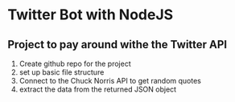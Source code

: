 
# Twitter Bot with NodeJS

## Project to pay around withe the Twitter API


1. Create github repo for the project
2. set up basic file structure
3. Connect to the Chuck Norris API to get random quotes
4. extract the data from the returned JSON object

